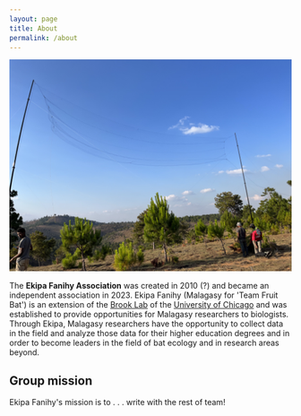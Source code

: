 ```yaml
---
layout: page
title: About
permalink: /about
---
```


<img src="/assets/research/Big net.jpeg" alt="net" class="float-start col-lg-3" />

The **Ekipa Fanihy Association** was created in 2010 (?) and became an independent association in 2023. Ekipa Fanihy (Malagasy for 'Team Fruit Bat') is an extension of the [Brook Lab]( https://brooklab.org/) of the [University of Chicago](https://uchicago.edu) and was established to provide opportunities for Malagasy researchers to biologists. Through Ekipa, Malagasy researchers have the opportunity to collect data in the field and analyze those data for their higher education degrees and in order to become leaders in the field of bat ecology and in research areas beyond.

<h2>Group mission</h2>

Ekipa Fanihy's mission is to . . . write with the rest of team!

